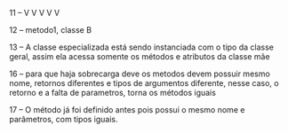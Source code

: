 11 – V 
     V
     V
     V
     V

12 – metodo1, classe B

13 – A classe especializada está sendo instanciada com o tipo da classe geral, assim ela acessa somente os métodos e atributos da classe mãe

16 – para que haja sobrecarga deve os metodos devem possuir mesmo nome, retornos diferentes e tipos de argumentos diferente, nesse caso, o retorno e a falta de parametros, torna os métodos iguais

17 – O método já foi definido antes pois possui o mesmo nome e parâmetros, com tipos iguais.
